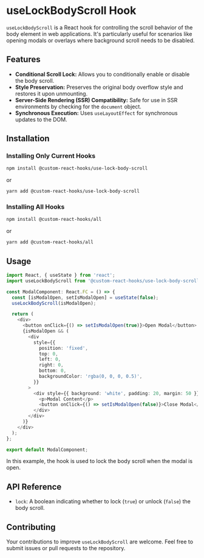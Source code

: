 # useLockBodyScroll Hook

`useLockBodyScroll` is a React hook for controlling the scroll behavior of the body element in web applications. It's particularly useful for scenarios like opening modals or overlays where background scroll needs to be disabled.

## Features

- **Conditional Scroll Lock:** Allows you to conditionally enable or disable the body scroll.
- **Style Preservation:** Preserves the original body overflow style and restores it upon unmounting.
- **Server-Side Rendering (SSR) Compatibility:** Safe for use in SSR environments by checking for the `document` object.
- **Synchronous Execution:** Uses `useLayoutEffect` for synchronous updates to the DOM.

## Installation

### Installing Only Current Hooks

```bash
npm install @custom-react-hooks/use-lock-body-scroll
```

or

```bash
yarn add @custom-react-hooks/use-lock-body-scroll
```

### Installing All Hooks

```sh
npm install @custom-react-hooks/all
```

or

```sh
yarn add @custom-react-hooks/all
```

## Usage

```typescript
import React, { useState } from 'react';
import useLockBodyScroll from '@custom-react-hooks/use-lock-body-scroll';

const ModalComponent: React.FC = () => {
  const [isModalOpen, setIsModalOpen] = useState(false);
  useLockBodyScroll(isModalOpen);

  return (
    <div>
      <button onClick={() => setIsModalOpen(true)}>Open Modal</button>
      {isModalOpen && (
        <div
          style={{
            position: 'fixed',
            top: 0,
            left: 0,
            right: 0,
            bottom: 0,
            backgroundColor: 'rgba(0, 0, 0, 0.5)',
          }}
        >
          <div style={{ background: 'white', padding: 20, margin: 50 }}>
            <p>Modal Content</p>
            <button onClick={() => setIsModalOpen(false)}>Close Modal</button>
          </div>
        </div>
      )}
    </div>
  );
};

export default ModalComponent;
```

In this example, the hook is used to lock the body scroll when the modal is open.

## API Reference

- `lock`: A boolean indicating whether to lock (`true`) or unlock (`false`) the body scroll.

## Contributing

Your contributions to improve `useLockBodyScroll` are welcome. Feel free to submit issues or pull requests to the repository.